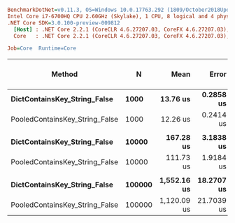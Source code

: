 ``` ini

BenchmarkDotNet=v0.11.3, OS=Windows 10.0.17763.292 (1809/October2018Update/Redstone5)
Intel Core i7-6700HQ CPU 2.60GHz (Skylake), 1 CPU, 8 logical and 4 physical cores
.NET Core SDK=3.0.100-preview-009812
  [Host] : .NET Core 2.2.1 (CoreCLR 4.6.27207.03, CoreFX 4.6.27207.03), 64bit RyuJIT
  Core   : .NET Core 2.2.1 (CoreCLR 4.6.27207.03, CoreFX 4.6.27207.03), 64bit RyuJIT

Job=Core  Runtime=Core  

```
|                         Method |      N |        Mean |      Error |     StdDev | Ratio | RatioSD | Gen 0/1k Op | Gen 1/1k Op | Gen 2/1k Op | Allocated Memory/Op |
|------------------------------- |------- |------------:|-----------:|-----------:|------:|--------:|------------:|------------:|------------:|--------------------:|
|   **DictContainsKey_String_False** |   **1000** |    **13.76 us** |  **0.2858 us** |  **0.8337 us** |  **1.00** |    **0.00** |           **-** |           **-** |           **-** |                **40 B** |
| PooledContainsKey_String_False |   1000 |    12.26 us |  0.2414 us |  0.2874 us |  0.85 |    0.04 |           - |           - |           - |                40 B |
|                                |        |             |            |            |       |         |             |             |             |                     |
|   **DictContainsKey_String_False** |  **10000** |   **167.28 us** |  **3.1838 us** |  **4.0265 us** |  **1.00** |    **0.00** |           **-** |           **-** |           **-** |                **40 B** |
| PooledContainsKey_String_False |  10000 |   111.73 us |  1.9184 us |  1.6020 us |  0.67 |    0.02 |           - |           - |           - |                40 B |
|                                |        |             |            |            |       |         |             |             |             |                     |
|   **DictContainsKey_String_False** | **100000** | **1,552.16 us** | **18.2707 us** | **16.1965 us** |  **1.00** |    **0.00** |           **-** |           **-** |           **-** |                **40 B** |
| PooledContainsKey_String_False | 100000 | 1,120.09 us | 21.7039 us | 21.3162 us |  0.72 |    0.02 |           - |           - |           - |                40 B |

